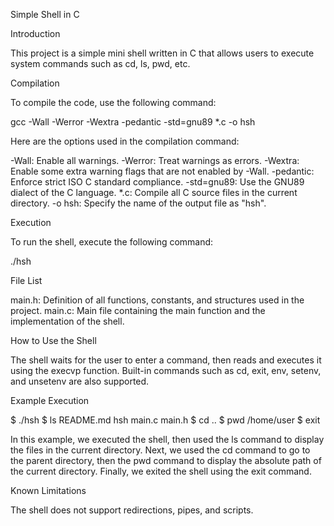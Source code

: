 Simple Shell in C

Introduction

This project is a simple mini shell written in C that allows users to execute system commands such as cd, ls, pwd, etc.

Compilation

To compile the code, use the following command:

gcc -Wall -Werror -Wextra -pedantic -std=gnu89 *.c -o hsh

Here are the options used in the compilation command:

-Wall: Enable all warnings.
-Werror: Treat warnings as errors.
-Wextra: Enable some extra warning flags that are not enabled by -Wall.
-pedantic: Enforce strict ISO C standard compliance.
-std=gnu89: Use the GNU89 dialect of the C language.
*.c: Compile all C source files in the current directory.
-o hsh: Specify the name of the output file as "hsh".

Execution

To run the shell, execute the following command:

./hsh

File List

main.h: Definition of all functions, constants, and structures used in the project.
main.c: Main file containing the main function and the implementation of the shell.

How to Use the Shell

The shell waits for the user to enter a command, then reads and executes it using the execvp function. Built-in commands such as cd, exit, env, setenv, and unsetenv are also supported.

Example Execution

$ ./hsh
$ ls
README.md hsh main.c main.h
$ cd ..
$ pwd
/home/user
$ exit

In this example, we executed the shell, then used the ls command to display the files in the current directory. Next, we used the cd command to go to the parent directory, then the pwd command to display the absolute path of the current directory. Finally, we exited the shell using the exit command.

Known Limitations

The shell does not support redirections, pipes, and scripts.
